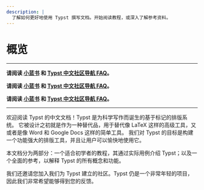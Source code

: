 ```yaml
---
description: |
  了解如何更好地使用 Typst 撰写文档。开始阅读教程，或深入了解参考资料。
---
```


# 概览

---

**请阅读 [小蓝书](https://tutorial.typst.dev/) 和 [Typst 中文社区导航 FAQ](https://guide.typst.dev/)。**

**请阅读 [小蓝书](https://tutorial.typst.dev/) 和 [Typst 中文社区导航 FAQ](https://guide.typst.dev/)。**

**请阅读 [小蓝书](https://tutorial.typst.dev/) 和 [Typst 中文社区导航 FAQ](https://guide.typst.dev/)。**

---

欢迎阅读 Typst 的中文文档！Typst 是为科学写作而诞生的基于标记的排版系统。
它被设计之初就是作为一种替代品，用于替代像 LaTeX 这样的高级工具，又或者是像 Word 和 Google Docs 这样的简单工具。
我们对 Typst 的目标是构建一个功能强大的排版工具，并且让用户可以愉快地使用它。


本文档分为两部分：一个适合初学者的教程，其通过实际用例介绍 Typst；以及一个全面的参考，以解释 Typst 的所有概念和功能。

我们还邀请您加入我们为 Typst 建立的社区。Typst 仍是一个非常年轻的项目，因此我们非常希望能够得到您的反馈。
